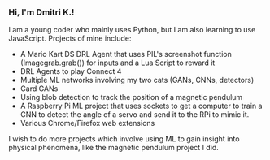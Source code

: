 ### Hi, I'm Dmitri K.!

I am a young coder who mainly uses Python, but I am also learning to use JavaScript. Projects of mine include:
 - A Mario Kart DS DRL Agent that uses PIL's screenshot function (Imagegrab.grab()) for inputs and a Lua Script to reward it
 - DRL Agents to play Connect 4
 - Multiple ML networks involving my two cats (GANs, CNNs, detectors)
 - Card GANs
 - Using blob detection to track the position of a magnetic pendulum
 - A Raspberry Pi ML project that uses sockets to get a computer to train a CNN to detect the angle of a servo and send it to the RPi to mimic it. 
 - Various Chrome/Firefox web extensions

I wish to do more projects which involve using ML to gain insight into physical phenomena, like the magnetic pendulum project I did.
